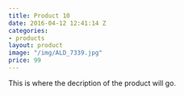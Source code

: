 ```yaml
---
title: Product 10
date: 2016-04-12 12:41:14 Z
categories:
- products
layout: product
image: "/img/ALD_7339.jpg"
price: 99
---
```


This is where the decription of the product will go.
